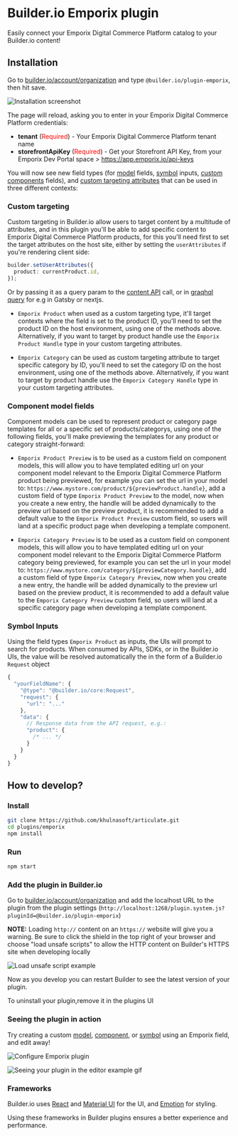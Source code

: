 # Builder.io Emporix plugin

Easily connect your Emporix Digital Commerce Platform catalog to your Builder.io content!

## Installation

Go to [builder.io/account/organization](https://builder.io/account/organization) and type `@builder.io/plugin-emporix`, then hit save.

![Installation screenshot](https://cdn.builder.io/api/v1/image/assets%2F6d39f4449e2b4e6792a793bb8c1d9615%2F18a7201313914cccae7f0311a1a614ae)

The page will reload, asking you to enter in your Emporix Digital Commerce Platform credentials: 

* **tenant** (<span style="color:red">Required</span>) - Your Emporix Digital Commerce Platform tenant name
* **storefrontApiKey** (<span style="color:red">Required</span>) - Get your Storefront API Key, from your Emporix Dev Portal space > https://app.emporix.io/api-keys

You will now see new field types (for [model](https://builder.io/c/docs/guides/getting-started-with-models) fields, [symbol](https://builder.io/c/docs/guides/symbols) inputs, [custom components](https://builder.io/c/docs/custom-react-components) fields), and [custom targeting attributes](https://www.builder.io/c/docs/guides/targeting-and-scheduling#custom-targeting) that can be used in three different contexts:

### Custom targeting

Custom targeting in Builder.io allow users to target content by a multitude of attributes, and in this plugin you'll be able to add specific content to Emporix Digital Commerce Platform products, for this you'll need first to set the target attributes on the host site, either by setting the `userAttributes` if you're rendering client side:

```ts
builder.setUserAttributes({
  product: currentProduct.id,
});
```

Or by passing it as a query param to the [content API](https://www.builder.io/c/docs/query-api#:~:text=userAttributes) call, or in [graqhql query](https://www.builder.io/c/docs/graphql-api#:~:text=with%20targeting) for e.g in Gatsby or nextjs.

- `Emporix Product` when used as a custom targeting type, it'll target contexts where the field is set to the product ID, you'll need to set the product ID on the host environment, using one of the methods above. Alternatively, if you want to target by product handle use the `Emporix Product Handle` type in your custom targeting attributes.

- `Emporix Category` can be used as custom targeting attribute to target specific category by ID, you'll need to set the category ID on the host environment, using one of the methods above. Alternatively, if you want to target by product handle use the `Emporix Category Handle` type in your custom targeting attributes.

### Component model fields

Component models can be used to represent product or category page templates for all or a specific set of products/categorys, using one of the following fields, you'll make previewing the templates for any product or category straight-forward:

- `Emporix Product Preview` is to be used as a custom field on component models, this will allow you to have templated editing url on your component model relevant to the Emporix Digital Commerce Platform product being previewed, for example you can set the url in your model to:
  `https://www.mystore.com/product/${previewProduct.handle}`, add a custom field of type `Emporix Product Preview` to the model, now when you create a new entry, the handle will be added dynamically to the preview url based on the preview product, it is recommended to add a default value to the `Emporix Product Preview` custom field, so users will land at a specific product page when developing a template component.

- `Emporix Category Preview` is to be used as a custom field on component models, this will allow you to have templated editing url on your component model relevant to the Emporix Digital Commerce Platform category being previewed, for example you can set the url in your model to:
  `https://www.mystore.com/category/${previewCategory.handle}`, add a custom field of type `Emporix Category Preview`, now when you create a new entry, the handle will be added dynamically to the preview url based on the preview product, it is recommended to add a default value to the `Emporix Category Preview` custom field, so users will land at a specific category page when developing a template component.

### Symbol Inputs

Using the field types `Emporix Product` as inputs, the UIs will prompt to search for products. When consumed by APIs, SDKs, or in the Builder.io UIs, the value will be resolved automatically the in the form of a Builder.io `Request` object

```js
{
  "yourFieldName": {
    "@type": "@builder.io/core:Request",
    "request": {
      "url": "..."
    },
    "data": {
      // Response data from the API request, e.g.:
      "product": {
        /* ... */
      }
    }
  }
}
```

## How to develop?

### Install

```bash
git clone https://github.com/khulnasoft/articulate.git
cd plugins/emporix
npm install
```

### Run

```bash
npm start
```

### Add the plugin in Builder.io

Go to [builder.io/account/organization](https://builder.io/account/organization) and add the localhost URL to the plugin from the plugin settings (`http://localhost:1268/plugin.system.js?pluginId=@builder.io/plugin-emporix`)

**NOTE:** Loading `http://` content on an `https://` website will give you a warning. Be sure to click the shield in the top right of your browser and choose "load unsafe scripts" to allow the HTTP content on Builder's HTTPS site when developing locally

<img alt="Load unsafe script example" src="https://i.stack.imgur.com/uSaLL.png">

Now as you develop you can restart Builder to see the latest version of your plugin.

To uninstall your plugin,remove it in the plugins UI

### Seeing the plugin in action

Try creating a custom [model](https://builder.io/c/docs/guides/getting-started-with-models), [component](https://builder.io/c/docs/custom-react-components), or [symbol](https://builder.io/c/docs/guides/symbols) using an Emporix field, and edit away!

![Configure Emporix plugin](https://res.cloudinary.com/saas-ag/image/upload/v1699597606/emporix/khulnasoft/articulate-connection.gif)

![Seeing your plugin in the editor example gif](https://res.cloudinary.com/saas-ag/image/upload/v1699597608/emporix/khulnasoft/articulate-emporix-fields.gif)

### Frameworks

Builder.io uses [React](https://github.com/facebook/react) and [Material UI](https://github.com/mui-org/material-ui) for the UI, and [Emotion](https://github.com/emotion-js/emotion) for styling.

Using these frameworks in Builder plugins ensures a better experience and performance.
